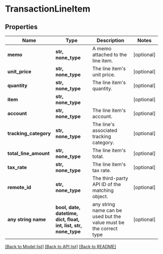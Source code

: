# TransactionLineItem


## Properties
Name | Type | Description | Notes
------------ | ------------- | ------------- | -------------
**memo** | **str, none_type** | A memo attached to the line item. | [optional] 
**unit_price** | **str, none_type** | The line item&#39;s unit price. | [optional] 
**quantity** | **str, none_type** | The line item&#39;s quantity. | [optional] 
**item** | **str, none_type** |  | [optional] 
**account** | **str, none_type** | The line item&#39;s account. | [optional] 
**tracking_category** | **str, none_type** | The line&#39;s associated tracking category. | [optional] 
**total_line_amount** | **str, none_type** | The line item&#39;s total. | [optional] 
**tax_rate** | **str, none_type** | The line item&#39;s tax rate. | [optional] 
**remote_id** | **str, none_type** | The third-party API ID of the matching object. | [optional] 
**any string name** | **bool, date, datetime, dict, float, int, list, str, none_type** | any string name can be used but the value must be the correct type | [optional]

[[Back to Model list]](../README.md#documentation-for-models) [[Back to API list]](../README.md#documentation-for-api-endpoints) [[Back to README]](../README.md)


